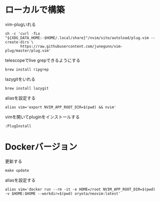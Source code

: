 # ローカルで構築

vim-plugいれる
```
sh -c 'curl -fLo "${XDG_DATA_HOME:-$HOME/.local/share}"/nvim/site/autoload/plug.vim --create-dirs \
       https://raw.githubusercontent.com/junegunn/vim-plug/master/plug.vim'
```
telescopeでlive grepできるようにする
```
brew install ripgrep

```

lazygitをいれる
```
brew install lazygit

```
aliasを設定する
```
alias vim='export NVIM_APP_ROOT_DIR=$(pwd) && nvim'

```

vimを開いてpluginをインストールする
```
:PlugInstall
```

# Dockerバージョン

更新する
```
make update
```

aliasを設定する
```
alias vim='docker run --rm -it -e HOME=/root NVIM_APP_ROOT_DIR=$(pwd) -v $HOME:$HOME --workdir=$(pwd) oryota/neovim:latest'
```
